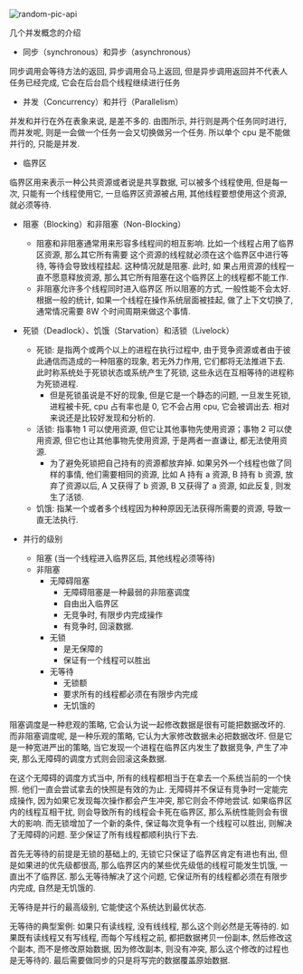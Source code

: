 <!-- markdownlint-disable-next-line MD033 -->
<meta name="referrer" content="no-referrer"/>

![random-pic-api](https://api.dong4j.ink:1024/cover?spm={{spm}})

几个并发概念的介绍

<!-- more -->

- 同步（synchronous）和异步（asynchronous）

同步调用会等待方法的返回, 异步调用会马上返回, 但是异步调用返回并不代表人任务已经完成, 它会在后台启个线程继续进行任务

- 并发（Concurrency）和并行（Parallelism）

并发和并行在外在表象来说, 是差不多的. 由图所示, 并行则是两个任务同时进行, 而并发呢, 则是一会做一个任务一会又切换做另一个任务. 所以单个 cpu
是不能做并行的, 只能是并发.

- 临界区

临界区用来表示一种公共资源或者说是共享数据, 可以被多个线程使用, 但是每一次, 只能有一个线程使用它, 一旦临界区资源被占用, 其他线程要想使用这个资源,
就必须等待.

- 阻塞（Blocking）和非阻塞（Non-Blocking）

  - 阻塞和非阻塞通常用来形容多线程间的相互影响. 比如一个线程占用了临界区资源, 那么其它所有需要 这个资源的线程就必须在这个临界区中进行等待,
    等待会导致线程挂起. 这种情况就是阻塞. 此时, 如 果占用资源的线程一直不愿意释放资源, 那么其它所有阻塞在这个临界区上的线程都不能工作.
  - 非阻塞允许多个线程同时进入临界区
    所以阻塞的方式, 一般性能不会太好. 根据一般的统计, 如果一个线程在操作系统层面被挂起, 做了上下文切换了, 通常情况需要 8W 个时间周期来做这个事情.

- 死锁（Deadlock）、饥饿（Starvation）和活锁（Livelock）

  - 死锁: 是指两个或两个以上的进程在执行过程中, 由于竞争资源或者由于彼此通信而造成的一种阻塞的现象, 若无外力作用, 它们都将无法推进下去.
    此时称系统处于死锁状态或系统产生了死锁, 这些永远在互相等待的进程称为死锁进程.
    - 但是死锁虽说是不好的现象, 但是它是一个静态的问题, 一旦发生死锁, 进程被卡死, cpu 占有率也是 0, 它不会占用 cpu, 它会被调出去.
      相对来说还是比较好发现和分析的.
  - 活锁: 指事物 1 可以使用资源, 但它让其他事物先使用资源；事物 2 可以使用资源, 但它也让其他事物先使用资源, 于是两者一直谦让, 都无法使用资源.
    - 为了避免死锁把自己持有的资源都放弃掉. 如果另外一个线程也做了同样的事情, 他们需要相同的资源, 比如 A 持有 a 资源, B 持有 b 资源,
      放弃了资源以后, A 又获得了 b 资源, B 又获得了 a 资源, 如此反复, 则发生了活锁.
  - 饥饿: 指某一个或者多个线程因为种种原因无法获得所需要的资源, 导致一直无法执行.

- 并行的级别
  - 阻塞 (当一个线程进入临界区后, 其他线程必须等待)
  - 非阻塞
    - 无障碍阻塞
      - 无障碍阻塞是一种最弱的非阻塞调度
      - 自由出入临界区
      - 无竞争时, 有限步内完成操作
      - 有竞争时, 回滚数据.
    - 无锁
      - 是无保障的
      - 保证有一个线程可以胜出
    - 无等待
      - 无锁额
      - 要求所有的线程都必须在有限步内完成
      - 无饥饿的

阻塞调度是一种悲观的策略, 它会认为说一起修改数据是很有可能把数据改坏的. 而非阻塞调度呢, 是一种乐观的策略, 它认为大家修改数据未必把数据改坏.
但是它是一种宽进严出的策略, 当它发现一个进程在临界区内发生了数据竞争, 产生了冲突, 那么无障碍的调度方式则会回滚这条数据.

在这个无障碍的调度方式当中, 所有的线程都相当于在拿去一个系统当前的一个快照. 他们一直会尝试拿去的快照是有效的为止.
无障碍并不保证有竞争时一定能完成操作, 因为如果它发现每次操作都会产生冲突, 那它则会不停地尝试. 如果临界区内的线程互相干扰, 则会导致所有的线程会卡死在临界区,
那么系统性能则会有很大的影响.
而无锁增加了一个新的条件, 保证每次竞争有一个线程可以胜出, 则解决了无障碍的问题. 至少保证了所有线程都顺利执行下去.

首先无等待的前提是无锁的基础上的, 无锁它只保证了临界区肯定有进也有出, 但是如果进的优先级都很高, 那么临界区内的某些优先级低的线程可能发生饥饿,
一直出不了临界区. 那么无等待解决了这个问题, 它保证所有的线程都必须在有限步内完成, 自然是无饥饿的.

无等待是并行的最高级别, 它能使这个系统达到最优状态.

无等待的典型案例:
如果只有读线程, 没有线线程, 那么这个则必然是无等待的.
如果既有读线程又有写线程, 而每个写线程之前, 都把数据拷贝一份副本, 然后修改这个副本, 而不是修改原始数据, 因为修改副本, 则没有冲突,
那么这个修改的过程也是无等待的. 最后需要做同步的只是将写完的数据覆盖原始数据.